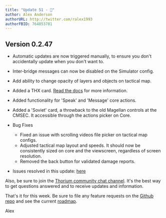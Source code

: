 ```yaml
---
title: "Update 51 - 🔋"
author: Alex Anderson
authorURL: http://twitter.com/ralex1993
authorFBID: 764853781
---
```


## Version 0.2.47

- Automatic updates are now triggered manually, to ensure you don't accidentally
  update when you don't want to.
- Inter-bridge messages can now be disabled on the Simulator config.
- Add ability to change opacity of layers and objects on tactical map.
- Added a THX card. [Read the docs](/docs/card_thx) for more information.
- Added functionality for 'Speak' and 'Message' core actions.
- Added a 'Soviet' card, a throwback to the old Magellan controls at the CMSEC.
  It accessible through the actions picker on Core.

- Bug Fixes
  - Fixed an issue with scrolling videos file picker on tactical map configs.
  - Adjusted tactical map layout and speeds. It should now be consistently sized
    on core and the viewscreen, regardless of screen resolution.
  - Removed the back button for validated damage reports.

* Issues resolved in this update:
  [here](https://github.com/Thorium-Sim/thorium/issues?utf8=✓&q=is%3Aissue+is%3Aclosed+closed%3A2018-06-19..2018-06-23)

Also, be sure to join the
[Thorium community chat channel](https://discord.gg/UvxTQZz). It's the best way
to get questions answered and to receive updates and information.

That's it for this week. Be sure to file any feature requests on the
[Github repo](https://github.com/Thorium-Sim/thorium/issues) and see the current
[roadmap](https://github.com/Thorium-Sim/thorium/projects/2).

Alex
